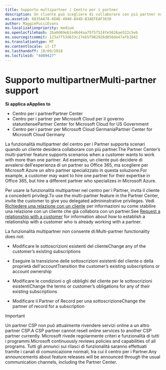 ```yaml
---
title: Supporto multipartner | Centro per i partner
description: Un cliente può scegliere di collaborare con più partner nel programma Cloud Solution Provider specializzati in servizi diversi.
ms.assetid: 6835AA78-6DAE-4940-844D-B3AEFEAF3630
author: MaggiePucciEvans
ms.localizationpriority: medium
ms.openlocfilehash: 2ba0d69eb1e46d4aa75f57514fe5626ae522c5eb
ms.sourcegitcommit: 123a7f53d633c27eb5f982926d856de47afb1042
ms.translationtype: MT
ms.contentlocale: it-IT
ms.lasthandoff: 10/09/2018
ms.locfileid: "4489427"
---
```

# <a name="multi-partner-support"></a><span data-ttu-id="f5ee1-103">Supporto multipartner</span><span class="sxs-lookup"><span data-stu-id="f5ee1-103">Multi-partner support</span></span>

**<span data-ttu-id="f5ee1-104">Si applica a</span><span class="sxs-lookup"><span data-stu-id="f5ee1-104">Applies to</span></span>**

-  <span data-ttu-id="f5ee1-105">Centro per i partner</span><span class="sxs-lookup"><span data-stu-id="f5ee1-105">Partner Center</span></span>
-  <span data-ttu-id="f5ee1-106">Centro per i partner per Microsoft Cloud per il governo statunitense</span><span class="sxs-lookup"><span data-stu-id="f5ee1-106">Partner Center for Microsoft Cloud for US Government</span></span>
-  <span data-ttu-id="f5ee1-107">Centro per i partner per Microsoft Cloud Germania</span><span class="sxs-lookup"><span data-stu-id="f5ee1-107">Partner Center for Microsoft Cloud Germany</span></span>

<span data-ttu-id="f5ee1-108">La funzionalità multipartner del centro per i Partner supporta scenari quando un cliente desidera collaborare con più partner.</span><span class="sxs-lookup"><span data-stu-id="f5ee1-108">The Partner Center’s multi-partner feature supports scenarios when a customer wants to work with more than one partner.</span></span> <span data-ttu-id="f5ee1-109">Ad esempio, un cliente può decidere di avvalersi dell'esperienza di un partner su Office 365, ma scegliere per Microsoft Azure un altro partner specializzato in questa soluzione.</span><span class="sxs-lookup"><span data-stu-id="f5ee1-109">For example, a customer may want to hire one partner for their expertise in Office 365, but hire a different partner who specializes in Microsoft Azure.</span></span>

<span data-ttu-id="f5ee1-110">Per usare la funzionalità multipartner nel centro per i Partner, invita il cliente a concederti privilegi.</span><span class="sxs-lookup"><span data-stu-id="f5ee1-110">To use the multi-partner feature in the Partner Center, invite the customer to give you delegated admininstrative privileges.</span></span> <span data-ttu-id="f5ee1-111">Vedi [Richiedere una relazione con un cliente](request-a-relationship-with-a-customer.md) per informazioni su come stabilire una relazione con un cliente che già collabora con un partner.</span><span class="sxs-lookup"><span data-stu-id="f5ee1-111">See [Request a relationship with a customer](request-a-relationship-with-a-customer.md) for information about how to establish a relationship with a customer who is already working with a partner.</span></span>

<span data-ttu-id="f5ee1-112">La funzionalità multipartner non consente di:</span><span class="sxs-lookup"><span data-stu-id="f5ee1-112">Multi-partner functionality does not:</span></span>

-   <span data-ttu-id="f5ee1-113">Modificare le sottoscrizioni esistenti del cliente</span><span class="sxs-lookup"><span data-stu-id="f5ee1-113">Change any of the customer’s existing subscriptions</span></span>

-   <span data-ttu-id="f5ee1-114">Eseguire la transizione delle sottoscrizioni esistenti del cliente o della proprietà dell'account</span><span class="sxs-lookup"><span data-stu-id="f5ee1-114">Transition the customer’s existing subscriptions or account ownership</span></span>

-   <span data-ttu-id="f5ee1-115">Modificare le condizioni o gli obblighi del cliente per le sottoscrizioni esistenti</span><span class="sxs-lookup"><span data-stu-id="f5ee1-115">Change the terms or customer’s obligations for any of their existing subscriptions</span></span>

-   <span data-ttu-id="f5ee1-116">Modificare il Partner of Record per una sottoscrizione</span><span class="sxs-lookup"><span data-stu-id="f5ee1-116">Change the partner of record for a subscription</span></span>

> [!IMPORTANT]  
> <span data-ttu-id="f5ee1-117">Un partner CSP non può attualmente rivendere servizi online a un altro partner CSP.</span><span class="sxs-lookup"><span data-stu-id="f5ee1-117">A CSP partner cannot resell online services to another CSP partner currently.</span></span> <span data-ttu-id="f5ee1-118">Microsoft rivede regolarmente criteri e funzionalità di tutti i programmi.</span><span class="sxs-lookup"><span data-stu-id="f5ee1-118">Microsoft continuously reviews policies and capabilities of all programs.</span></span> <span data-ttu-id="f5ee1-119">Tutti gli annunci sui rilasci di funzionalità saranno effettuati tramite i canali di comunicazione normali, tra cui il centro per i Partner.</span><span class="sxs-lookup"><span data-stu-id="f5ee1-119">Any announcements about feature releases will be announced through the usual communication channels, including the Partner Center.</span></span>  

 






